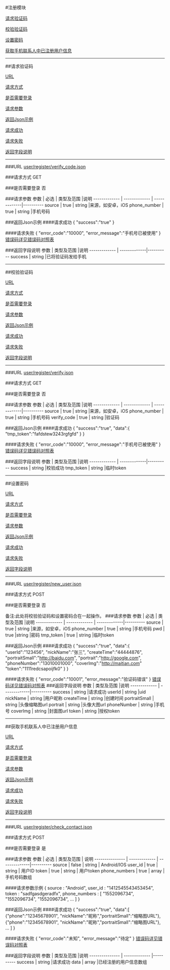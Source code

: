 #注册模块

[请求验证码](#1)

[校验验证码](#2)

[设置密码](#3)

[获取手机联系人中已注册用户信息](#4)

---
##<a id="1">请求验证码</a>

[URL](#1.1)

[请求方式](#1.2)

[是否需要登录](#1.3)

[请求参数](#1.4)

[返回Json示例](#1.5)

[请求成功](#1.5.1)

[请求失败](#1.5.2)

[返回字段说明](#1.6)

---

###<a id="1.1">URL</a>
[user/register/verify_code.json](http://api.maitian.com/v1/user/register/verify_code.json)

###<a id="1.2">请求方式</a>
GET

###<a id="1.3">是否需要登录</a>
否

###<a id="1.4">请求参数</a>
     参数      | 必选 			| 类型及范围     |说明
------------- | ------------- | -------------|---------- 
source		    | true		   | string       |来源，如安卓，iOS
phone_number  | true		   | string       |手机号码


###<a id="1.5">返回Json示例</a>
####<a id="1.5.1">请求成功</a>
	{
		"success":"true"
	}

####<a id="1.5.2">请求失败</a>
	{
		"error_code":"10000",
		"error_message":"手机号已被使用"
	}
[错误码详见错误码对照表](错误码对照表.md)

###<a id="1.6">返回字段说明</a>
     参数      | 类型及范围     |说明
------------- | -------------|---------- 
success		 | string       |已将验证码发给手机

---

##<a id="2">校验验证码</a>

[URL](#2.1)

[请求方式](#2.2)

[是否需要登录](#2.3)

[请求参数](#2.4)

[返回Json示例](#2.5)

[请求成功](#2.5.1)

[请求失败](#2.5.2)

[返回字段说明](#2.6)

---

###<a id="2.1">URL</a>
[user/register/verify.json](http://api.maitian.com/v1/user/register/verify.json)

###<a id="2.2">请求方式</a>
GET

###<a id="2.3">是否需要登录</a>
否

###<a id="2.4">请求参数</a>
     参数      | 必选 			| 类型及范围     |说明
------------- | ------------- | -------------|---------- 
source		    | true		   | string       |来源，如安卓，iOS
phone_number  | true		   | string       |手机号码
verify_code   | true		   | string       |验证码


###<a id="2.5">返回Json示例</a>
####<a id="2.5.1">请求成功</a>
	{
		"success":"true",
		"data":{
				"tmp_token":"fafdstew3243rgfgfd"
				}
	}

####<a id="2.5.2">请求失败</a>
	{
		"error_code":"10000",
		"error_message":"手机号已被使用"
	}
[错误码详见错误码对照表](错误码对照表.md)

###<a id="2.6">返回字段说明</a>
     参数      | 类型及范围     |说明
------------- | -------------|---------- 
success		 | string       |校验成功
tmp_token	 | string       |临时token

---

##<a id="3">设置密码</a>

[URL](#3.1)

[请求方式](#3.2)

[是否需要登录](#3.3)

[请求参数](#3.4)

[返回Json示例](#3.5)

[请求成功](#3.5.1)

[请求失败](#3.5.2)

[返回字段说明](#3.6)

---

###<a id="3.1">URL</a>
[user/register/new_user.json](http://api.maitian.com/v1/user/register/new_user.json)

###<a id="3.2">请求方式</a>
POST

###<a id="3.3">是否需要登录</a>
否

备注:此处将校验验证码和设置密码合在一起操作。
###<a id="3.4">请求参数</a>
     参数      | 必选 			| 类型及范围     |说明
------------- | ------------- | -------------|---------- 
source		    | true		   | string       |来源，如安卓，iOS
phone_number  | true		   | string       |手机号码
pwd		 | true		   |string	     |密码
tmp_token    | true		   | string       |临时token


###<a id="3.5">返回Json示例</a>
####<a id="3.5.1">请求成功</a>
	{
		"success":"true",
		"data":{
					"userId":"123456",
					"nickName":"张三",
					"createTime":"44444876",
					"portraitSmall":"http://baidu.com",
					"portrait":"http://google.com",
					"phoneNumber":"13010001000",
					"coverImg":"http://maitian.com"
					"token":"1111redcsapoijfk0"
				}
	}

####<a id="3.5.2">请求失败</a>
	{
		"error_code":"10001",
		"error_message":"验证码错误"
	}
[错误码详见错误码对照表](错误码对照表.md)
###<a id="3.6">返回字段说明</a>
     参数      | 类型及范围     |说明
------------- | -------------|---------- 
success		 | string       |请求成功
userId		 | string       |uid
nickName		 | string       |用户昵称
createTime	 | string       |创建时间
portraitSmall | string      |头像缩略图url
portrait		 	 | string       |头像大图url
phoneNumber  | string       |手机号
coverImg  	 | string       |封面图url
token      	 | string       |授权token

---


##<a id="4">获取手机联系人中已注册用户信息</a>

[URL](#3.1)

[请求方式](#3.2)

[是否需要登录](#3.3)

[请求参数](#3.4)

[返回Json示例](#3.5)

[请求成功](#3.5.1)

[请求失败](#3.5.2)

[返回字段说明](#3.6)

---

###<a id="3.1">URL</a>
[user/register/check_contact.json](http://api.maitian.com/v1/user/register/check_contact.json)

###<a id="3.2">请求方式</a>
POST

###<a id="3.3">是否需要登录</a>
是

###<a id="3.4">请求参数</a>
     参数	|      必选 	|  类型及范围  	|   说明
---------------	| -------------	| --------------|---------- 
source	       	| false		| string       	| Android/IOS
user_id		| true		| string	| 用户ID
token		| true		| string	| 用户token
phone_numbers  	| true		| array  	| 手机号码数组

####<a id="3.4.1">请求参数示例</a>
{
	source : "Android",
	user_id : "1412545543453454",
	token : "sadfgasdgeradfx",
	phone_numbers : [
		"1552096734",
		"1552096734",
		"1552096734",
		...
	]
}

###<a id="3.5">返回Json示例</a>
####<a id="3.5.1">请求成功</a>
	{
		"success":"true",
		"data":[
			{"phone":"12345678901", "nickName":"昵称","portraitSmall":"缩略图URL"},
			{"phone":"12345678901", "nickName":"昵称","portraitSmall":"缩略图URL"},
			...
		]
	}

####<a id="3.5.2">请求失败</a>
	{
		"error_code":"未知",
		"error_message":"待定"
	}
[错误码详见错误码对照表](错误码对照表.md)

###<a id="3.6">返回字段说明</a>
     参数      	| 类型及范围   	|说明
--------------- | -------------	|---------- 
success		| string       	|请求成功
data  	        | array       	|已经注册的用户信息数组



